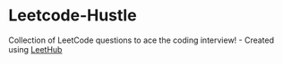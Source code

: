 # Leetcode-Hustle
Collection of LeetCode questions to ace the coding interview! - Created using [LeetHub](https://github.com/QasimWani/LeetHub)
